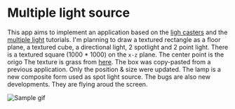 # Multiple light source

This app aims to implement an application based on the [ligh casters](https://learnopengl.com/Lighting/Light-casters) and the [multiple light](https://learnopengl.com/Lighting/Multiple-lights) tutorials. I'm planning to draw a textured rectangle as a floor plane, a textured cube, a directional light, 2 spotlight and 2 point light.
There is a textured square (1000 * 1000) on the `x-z` plane. The center point is the origo The texture is grass from [here](https://pixabay.com/hu/photos/r%C3%A9t-f%C5%B1-strukt%C3%BAra-anyagminta-halme-253616/).
The box was copy-pasted from a previous application. Only the position & size were updated. The lamp is a new composite form used as spot light source.
The bugs are also new developments. They are flying aroud the screen.

![Sample gif](./sample/sample.gif)
